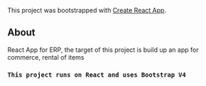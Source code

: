 This project was bootstrapped with [Create React App](https://github.com/facebook/create-react-app).

## About

React App for ERP, the target of this project is build up an app for commerce, rental of items

### `This project runs on React and uses Bootstrap V4`
